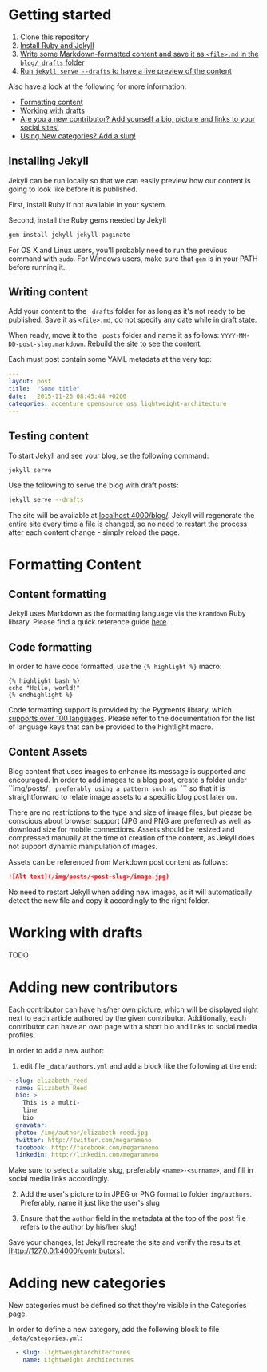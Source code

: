 # Getting started

1. Clone this repository
2. [Install Ruby and Jekyll](#installing-jekyll)
3. [Write some Markdown-formatted content and save it as ```<file>.md``` in the ```blog/_drafts``` folder](#writing-content)
4. [Run ```jekyll serve --drafts``` to have a live preview of the content](#testing-content)

Also have a look at the following for more information:

- [Formatting content](#formatting-content)
- [Working with drafts](#working-with-drafts)
- [Are you a new contributor? Add yourself a bio, picture and links to your social sites!](#adding-new-contributors)
- [Using New categories? Add a slug!](#adding-new-categories)

## Installing Jekyll

Jekyll can be run locally so that we can easily preview how our content is going to look like before it is published.

First, install Ruby if not available in your system.

Second, install the Ruby gems needed by Jekyll

```bash
gem install jekyll jekyll-paginate
```

For OS X and Linux users, you'll probably need to run the previous command with `sudo`. For Windows users, make sure that ```gem``` is in your PATH before running it.

## Writing content

Add your content to the `_drafts` folder for as long as it's not ready to be published. Save it as ```<file>.md```, do not specify any date while in draft state.

When ready, move it to the `_posts` folder and name it as follows: `YYYY-MM-DD-post-slug.markdown`. Rebuild the site to see the content.

Each must post contain some YAML metadata at the very top:

```yaml
---
layout: post
title:  "Some title"
date:   2015-11-26 08:45:44 +0200
categories: accenture opensource oss lightweight-architecture
---
```

## Testing content

To start Jekyll and see your blog, se the following command:

```bash
jekyll serve
```

Use the following to serve the blog with draft posts:

```bash
jekyll serve --drafts
```

The site will be available at [localhost:4000/blog/](http://localhost:4000/blog/). Jekyll will regenerate the entire site every time a file is changed, so no need to restart the process after each content change - simply reload the page.

# Formatting Content

## Content formatting

Jekyll uses Markdown as the formatting language via the `kramdown` Ruby library. Please find a quick reference guide [here](http://kramdown.gettalong.org/quickref.html).

## Code formatting

In order to have code formatted, use the ```{% highlight %}``` macro:

```
{% highlight bash %}
echo "Hello, world!"
{% endhighlight %}
```

Code formatting support is provided by the Pygments library, which [supports over 100 languages](http://pygments.org/languages/). Please refer to the documentation for the list of language keys that can be provided to the hightlight macro.

## Content Assets

Blog content that uses images to enhance its message is supported and encouraged. In order to add images to a blog post, create a folder under ``ìmg/posts/```, preferably using a pattern such as ```<post-slug>``` so that it is straightforward to relate image assets to a specific blog post later on.

There are no restrictions to the type and size of image files, but please be conscious about browser support (JPG and PNG are preferred) as well as download size for mobile connections. Assets should be resized and compressed manually at the time of creation of the content, as Jekyll does not support dynamic manipulation of images.

Assets can be referenced from Markdown post content as follows:

```markdown
![Alt text](/img/posts/<post-slug>/image.jpg)
```

No need to restart Jekyll when adding new images, as it will automatically detect the new file and copy it accordingly to the right folder.

# Working with drafts

TODO

# Adding new contributors

Each contributor can have his/her own picture, which will be displayed right next to each article authored by the given contributor. Additionally, each contributor can have an own page with a short bio and links to social media profiles.

In order to add a new author:

1. edit file ```_data/authors.yml``` and add a block like the following at the end:

```yaml
- slug: elizabeth_reed
  name: Elizabeth Reed
  bio: >
    This is a multi-
    line
    bio
  gravatar: 
  photo: /img/author/elizabeth-reed.jpg
  twitter: http://twitter.com/megarameno
  facebook: http://facebook.com/megarameno
  linkedin: http://linkedin.com/megarameno
```

Make sure to select a suitable slug, preferably ```<name>-<surname>```, and fill in social media links accordingly. 

2. Add the user's picture to in JPEG or PNG format to folder ```img/authors```. Preferably, name it just like the user's slug

3. Ensure that the ```author``` field in the metadata at the top of the post file refers to the author by his/her slug!

Save your changes, let Jekyll recreate the site and verify the results at [http://127.0.0.1:4000/contributors].

# Adding new categories

New categories must be defined so that they're visible in the Categories page.

In order to define a new category, add the following block to file ```_data/categories.yml```:

```yaml
  - slug: lightweightarchitectures
    name: Lightweight Architectures
```
